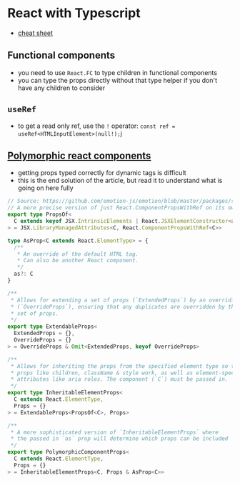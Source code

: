 # React with Typescript

- [cheat sheet](https://github.com/typescript-cheatsheets/react)

## Functional components

- you need to use `React.FC` to type children in functional components
- you can type the props directly without that type helper if you don't have any children to consider

## `useRef`

- to get a read only ref, use the `!` operator: `const ref = useRef<HTMLInputElement>(null!);`j

## [Polymorphic react components](https://www.benmvp.com/blog/polymorphic-react-components-typescript/)

- getting props typed correctly for dynamic tags is difficult
- this is the end solution of the article, but read it to understand what is going on here fully

```ts
// Source: https://github.com/emotion-js/emotion/blob/master/packages/styled-base/types/helper.d.ts
// A more precise version of just React.ComponentPropsWithRef on its own
export type PropsOf<
  C extends keyof JSX.IntrinsicElements | React.JSXElementConstructor<any>
> = JSX.LibraryManagedAttributes<C, React.ComponentPropsWithRef<C>>

type AsProp<C extends React.ElementType> = {
  /**
   * An override of the default HTML tag.
   * Can also be another React component.
   */
  as?: C
}

/**
 * Allows for extending a set of props (`ExtendedProps`) by an overriding set of props
 * (`OverrideProps`), ensuring that any duplicates are overridden by the overriding
 * set of props.
 */
export type ExtendableProps<
  ExtendedProps = {},
  OverrideProps = {}
> = OverrideProps & Omit<ExtendedProps, keyof OverrideProps>

/**
 * Allows for inheriting the props from the specified element type so that
 * props like children, className & style work, as well as element-specific
 * attributes like aria roles. The component (`C`) must be passed in.
 */
export type InheritableElementProps<
  C extends React.ElementType,
  Props = {}
> = ExtendableProps<PropsOf<C>, Props>

/**
 * A more sophisticated version of `InheritableElementProps` where
 * the passed in `as` prop will determine which props can be included
 */
export type PolymorphicComponentProps<
  C extends React.ElementType,
  Props = {}
> = InheritableElementProps<C, Props & AsProp<C>>
```
